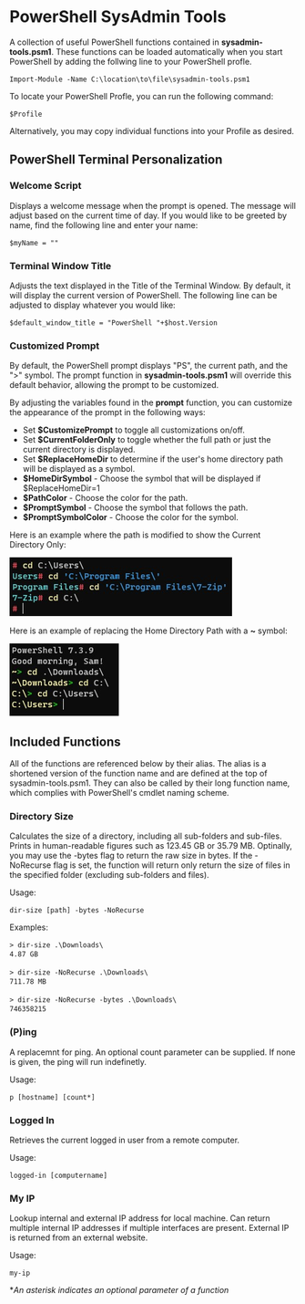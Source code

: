 # PowerShell SysAdmin Tools

A collection of useful PowerShell functions contained in **sysadmin-tools.psm1**. These functions can be loaded automatically when you start PowerShell by adding the follwing line to your PowerShell profle.

    Import-Module -Name C:\location\to\file\sysadmin-tools.psm1

To locate your PowerShell Profle, you can run the following command:

    $Profile

Alternatively, you may copy individual functions into your Profile as desired.

## PowerShell Terminal Personalization

### Welcome Script

Displays a welcome message when the prompt is opened. The message will adjust based on the current time of day. If you would like to be greeted by name, find the following line and enter your name:

    $myName = ""

### Terminal Window Title

Adjusts the text displayed in the Title of the Terminal Window. By default, it will display the current version of PowerShell. The following line can be adjusted to display whatever you would like:

    $default_window_title = "PowerShell "+$host.Version

### Customized Prompt

By default, the PowerShell prompt displays "PS", the current path, and the ">" symbol. The prompt function in **sysadmin-tools.psm1** will override this default behavior, allowing the prompt to be customized.

By adjusting the variables found in the **prompt** function, you can customize the appearance of the prompt in the following ways:

+ Set **$CustomizePrompt** to toggle all customizations on/off.
+ Set **$CurrentFolderOnly** to toggle whether the full path or just the current directory is displayed.
+ Set **$ReplaceHomeDir** to determine if the user's home directory path will be displayed as a symbol.
+ **$HomeDirSymbol** - Choose the symbol that will be displayed if $ReplaceHomeDir=1
+ **$PathColor** - Choose the color for the path.
+ **$PromptSymbol** - Choose the symbol that follows the path.
+ **$PromptSymbolColor** - Choose the color for the symbol.

Here is an example where the path is modified to show the Current Directory Only:

![Screenshot displaying example of CurrentFolderOnly customization](screenshots\Prompt-Customization-CurrentFolderOnly.jpg)

Here is an example of replacing the Home Directory Path with a **~** symbol:

![Screenshot displaying example of ReplaceHomeDir customization](screenshots\Prompt-Customization-ReplaceHomeDir.jpg)

## Included Functions

All of the functions are referenced below by their alias. The alias is a shortened version of the function name and are defined at the top of sysadmin-tools.psm1. They can also be called by their long function name, which complies with PowerShell's cmdlet naming scheme.

### Directory Size

Calculates the size of a directory, including all sub-folders and sub-files. Prints in human-readable figures such as 123.45 GB or 35.79 MB. Optinally, you may use the -bytes flag to return the raw size in bytes. If the -NoRecurse flag is set, the function will return only return the size of files in the specified folder (excluding sub-folders and files).

Usage:

    dir-size [path] -bytes -NoRecurse

Examples:

    > dir-size .\Downloads\
    4.87 GB

    > dir-size -NoRecurse .\Downloads\
    711.78 MB

    > dir-size -NoRecurse -bytes .\Downloads\
    746358215

### (P)ing

A replacemnt for ping. An optional count parameter can be supplied. If none is given, the ping will run indefinetly.

Usage:

    p [hostname] [count*]

### Logged In

Retrieves the current logged in user from a remote computer.

Usage:

    logged-in [computername]

### My IP

Lookup internal and external IP address for local machine. Can return multiple internal IP addresses if multiple interfaces are present. External IP is returned from an external website.

Usage:

    my-ip

**An asterisk indicates an optional parameter of a function*
